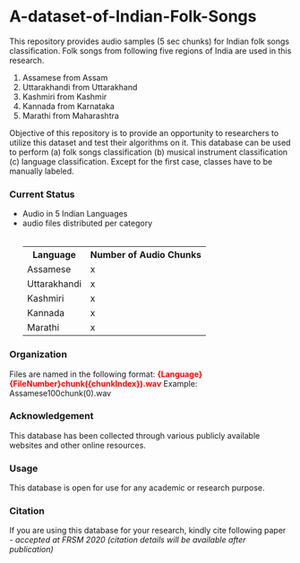# A-dataset-of-Indian-Folk-Songs

This repository provides audio samples (5 sec
chunks) for Indian folk songs classification. Folk
songs from following five regions of India are used
in this research.

<ol>
  <li>Assamese from Assam</li>
  <li>Uttarakhandi from Uttarakhand</li>
  <li>Kashmiri from Kashmir</li>
  <li>Kannada from Karnataka</li>
  <li>Marathi from Maharashtra</li>
</ol> 

Objective of this repository is to provide an
opportunity to researchers to utilize this dataset
and test their algorithms on it. This database can
be used to perform (a) folk songs classification (b)
musical instrument classification (c) language
classification. Except for the first case, classes have
to be manually labeled.

<h3>Current Status</h3>
<ul>
  <li>Audio in 5 Indian Languages</li>
  <li>audio files distributed per category</li>
  <br>
  <table>
    <tr>
      <th>Language</th>
      <th>Number of Audio Chunks</th>
    </tr>
    <tr>
      <td>Assamese</td>
      <td>x</td>
    </tr>
    <tr>
      <td>Uttarakhandi</td>
       <td>x</td>
    </tr>
    <tr>
      <td>Kashmiri</td>
      <td>x</td>
    </tr>
    <tr>
      <td>Kannada</td>
      <td>x</td>
    </tr>
    <tr>
      <td>Marathi</td>
      <td>x</td>
    </tr>
  </table>
</ul>

<h3>Organization</h3>
Files are named in the following format: <b style='color:red'>{Language}{FileNumber}chunk({chunkIndex}).wav</b> Example: Assamese100chunk(0).wav

<h3>Acknowledgement</h3>
This database has been collected through various
publicly available websites and other online
resources.

<h3>Usage</h3>
This database is open for use for any academic or
research purpose.

<h3>Citation</h3>
If you are using this database for your research,
kindly cite following paper
<i>- accepted at FRSM 2020 (citation details will be
available after publication)</i>

